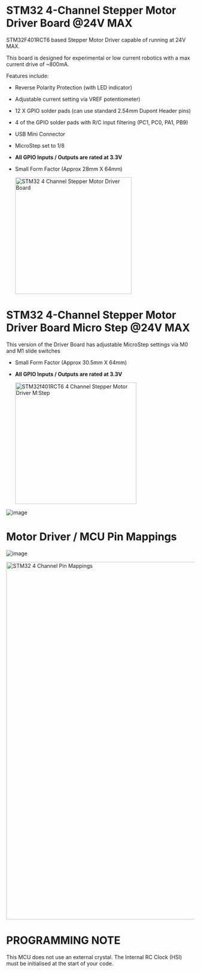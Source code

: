 # STM32 4-Channel Stepper Motor Driver Board @24V MAX

STM32F401RCT6 based Stepper Motor Driver capable of running at 24V MAX.

This board is designed for experimental or low current robotics with a max current drive of ~800mA.

Features include:

* Reverse Polarity Protection (with LED indicator)
* Adjustable current setting via VREF potentiometer)
* 12 X GPIO solder pads (can use standard 2.54mm Dupont Header pins)
* 4 of the GPIO solder pads with R/C input filtering (PC1, PC0, PA1, PB9)
* USB Mini Connector
* MicroStep set to 1/8
* **All GPIO Inputs / Outputs are rated at 3.3V**
* Small Form Factor (Approx 28mm X 64mm)

  <img width="311" alt="STM32 4 Channel Stepper Motor Driver Board" src="https://github.com/gxdeange/STM32-4-Channel-Stepper-Motor-Driver-Board-24V-MAX/assets/57690555/7ffd2c80-ab13-4f3a-bdd3-320f27efda8c">

# STM32 4-Channel Stepper Motor Driver Board Micro Step @24V MAX

This version of the Driver Board has adjustable MicroStep settings via M0 and M1 slide switches
* Small Form Factor (Approx 30.5mm X 64mm)
* **All GPIO Inputs / Outputs are rated at 3.3V**

  <img width="324" alt="STM32f401RCT6 4 Channel Stepper Motor Driver M:Step" src="https://github.com/gxdeange/STM32-4-Channel-Stepper-Motor-Driver-Board-24V-MAX/assets/57690555/cc28e04b-da89-4f3b-bfe5-a26c47f9fa0b">

![image](https://github.com/gxdeange/STM32-4-Channel-Stepper-Motor-Driver-Board-24V-MAX/assets/57690555/1e2cae3d-8127-47e2-8f4b-791313abe674)

# Motor Driver / MCU Pin Mappings

![image](https://github.com/gxdeange/STM32-4-Channel-Stepper-Motor-Driver-Board-24V-MAX/assets/57690555/2026c2c4-9cc1-4692-afd2-9b9e26087b16)


  <img width="953" alt="STM32 4 Channel Pin Mappings" src="https://github.com/gxdeange/STM32-4-Channel-Stepper-Motor-Driver-Board-24V-MAX/assets/57690555/c845d6c5-13ff-4c0a-a196-fcc7b8943a82">

# PROGRAMMING NOTE

This MCU does not use an external crystal. The Internal RC Clock (HSI) must be initialised at the start of your code.
